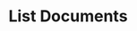 ---
title: List Documents
excerpt: >-
  List all documents that have been submitted to DocuPanda for processing. You
  can filter the results by providing a dataset name.
api:
  file: openapi (2).json
  operationId: list_documents
hidden: false
---